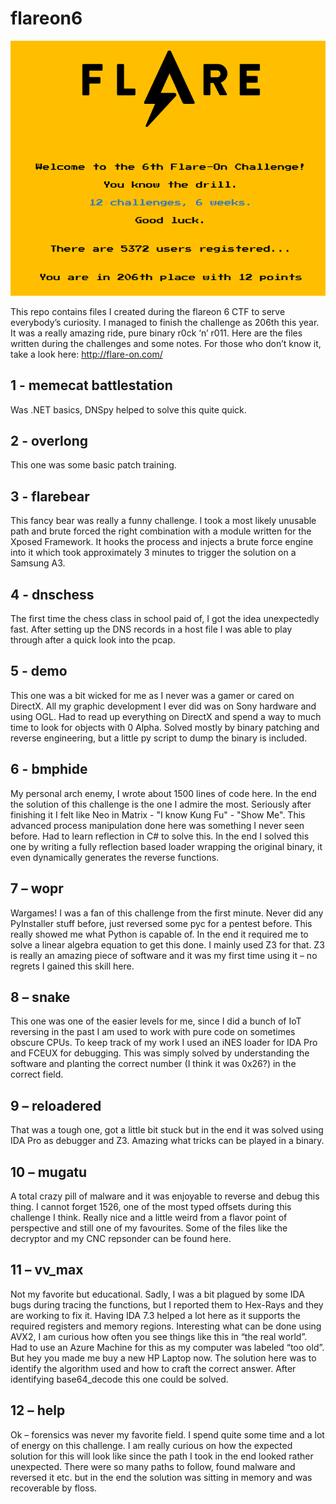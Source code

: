 # flareon6 

![Win!](/done.PNG)

This repo contains files I created during the flareon 6 CTF to serve everybody’s curiosity. I managed to finish the challenge as 206th this year. It was a really amazing ride, pure binary r0ck ‘n’ r011. Here are the files written during the challenges and some notes.
For those who don’t know it, take a look here:
http://flare-on.com/

## 1 - memecat battlestation
Was .NET basics, DNSpy helped to solve this quite quick.

## 2 - overlong
This one was some basic patch training.

## 3 - flarebear
This fancy bear was really a funny challenge. I took a most likely unusable path and brute forced the right combination with a module written for the Xposed Framework. It hooks the process and injects a brute force engine into it which took approximately 3 minutes to trigger the solution on a Samsung A3.

## 4 - dnschess
The first time the chess class in school paid of, I got the idea unexpectedly fast. After setting up the DNS records in a host file I was able to play through after a quick look into the pcap.

## 5 - demo
This one was a bit wicked for me as I never was a gamer or cared on DirectX. All my graphic development I ever did was on Sony hardware and using OGL. Had to read up everything on DirectX and spend a way to much time to look for objects with 0 Alpha. Solved mostly by binary patching and reverse engineering, but a little py script to dump the binary is included.

## 6 - bmphide
My personal arch enemy, I wrote about 1500 lines of code here. In the end the solution of this challenge is the one I admire the most. Seriously after finishing it I felt like Neo in Matrix - "I know Kung Fu" - "Show Me". This advanced process manipulation done here was something I never seen before. Had to learn reflection in C# to solve this. In the end I solved this one by writing a fully reflection based loader wrapping the original binary, it even dynamically generates the reverse functions.

## 7 – wopr
Wargames! I was a fan of this challenge from the first minute. Never did any PyInstaller stuff before, just reversed some pyc for a pentest before. This really showed me what Python is capable of. In the end it required me to solve a linear algebra equation to get this done. I mainly used Z3 for that. Z3 is really an amazing piece of software and it was my first time using it – no regrets I gained this skill here.

## 8 – snake
This one was one of the easier levels for me, since I did a bunch of IoT reversing in the past I am used to work with pure code on sometimes obscure CPUs. To keep track of my work I used an iNES loader for IDA Pro and FCEUX for debugging. This was simply solved by understanding the software and planting the correct number (I think it was 0x26?) in the correct field.

## 9 – reloadered
That was a tough one, got a little bit stuck but in the end it was solved using IDA Pro as debugger and Z3. Amazing what tricks can be played in a binary.

## 10 – mugatu 
A total crazy pill of malware and it was enjoyable to reverse and debug this thing. I cannot forget 1526, one of the most typed offsets during this challenge I think. Really nice and a little weird from a flavor point of perspective and still one of my favourites. Some of the files like the decryptor and my CNC repsonder can be found here.

## 11 – vv_max
Not my favorite but educational. Sadly, I was a bit plagued by some IDA bugs during tracing the functions, but I reported them to Hex-Rays and they are working to fix it. Having IDA 7.3 helped a lot here as it supports the required registers and memory regions. Interesting what can be done using AVX2, I am curious how often you see things like this in “the real world”. Had to use an Azure Machine for this as my computer was labeled “too old”. But hey you made me buy a new HP Laptop now. The solution here was to identify the algorithm used and how to craft the correct answer. After identifying base64_decode this one could be solved.

## 12 – help
Ok – forensics was never my favorite field. I spend quite some time and a lot of energy on this challenge. I am really curious on how the expected solution for this will look like since the path I took in the end looked rather unexpected. There were so many paths to follow, found malware and reversed it etc. but in the end the solution was sitting in memory and was recoverable by floss.
